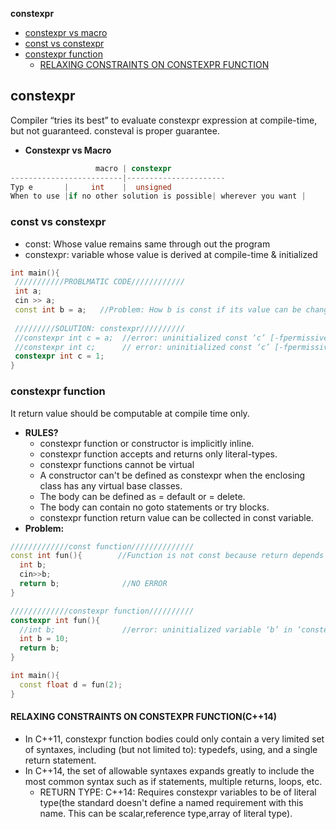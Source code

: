 **constexpr**
- [constexpr vs macro](#vs)
- [const vs constexpr](#vs1)
- [constexpr function](#fun)
  - [RELAXING CONSTRAINTS ON CONSTEXPR FUNCTION](#relax)

## constexpr
Compiler “tries its best” to evaluate constexpr expression at compile-time, but not guaranteed. consteval is proper guarantee.

<a name=vs></a>
- **Constexpr vs Macro**
```cpp
                   macro | constexpr
-------------------------|----------------------
Typ e       |     int    |  unsigned
When to use |if no other solution is possible| wherever you want |
```

<a name=vs1></a>
### const vs constexpr
- const: Whose value remains same through out the program
- constexpr: variable whose value is derived at compile-time & initialized
```cpp
int main(){
 ///////////PROBLMATIC CODE////////////
 int a;
 cin >> a;
 const int b = a;   //Problem: How b is const if its value can be changed at runtime?
 
 /////////SOLUTION: constexpr//////////
 //constexpr int c = a;  //error: uninitialized const ‘c’ [-fpermissive
 //constexpr int c;      // error: uninitialized const ‘c’ [-fpermissive]
 constexpr int c = 1;
}
```

<a name=fun></a>
### constexpr function
It return value should be computable at compile time only.
- **RULES?**
  - constexpr function or constructor is implicitly inline.
  - constexpr function accepts and returns only literal-types.
  - constexpr functions cannot be virtual
  - A constructor can't be defined as constexpr when the enclosing class has any virtual base classes.
  - The body can be defined as = default or = delete.
  - The body can contain no goto statements or try blocks.
  - constexpr function return value can be collected in const variable.
- **Problem:** 
```cpp
/////////////const function//////////////
const int fun(){        //Function is not const because return depends on runtime
  int b;
  cin>>b;
  return b;              //NO ERROR
}

/////////////constexpr function//////////
constexpr int fun(){
  //int b;               //error: uninitialized variable ‘b’ in ‘constexpr’ function
  int b = 10;
  return b;  
}

int main(){
  const float d = fun(2);
}
```

<a name=relax></a>
#### RELAXING CONSTRAINTS ON CONSTEXPR FUNCTION(C++14)
- In C++11, constexpr function bodies could only contain a very limited set of syntaxes, including (but not limited to): typedefs, using, and a single return statement. 
- In C++14, the set of allowable syntaxes expands greatly to include the most common syntax such as if statements, multiple returns, loops, etc.                
  - RETURN TYPE: C++14: Requires constexpr variables to be of literal type(the standard doesn't define a named requirement with this name. This can be scalar,reference type,array of literal type).
